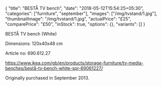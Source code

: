 {
    "title": "BESTÅ TV bench",
    "date": "2018-05-12T15:54:25+05:30",
    "categories": ["furniture", "september"],
    "images": ["/img/tvstand/1.jpg"],
    "thumbnailImage": "/img/tvstand/1.jpg",
    "actualPrice": "£25",
    "comparePrice": "£50",
    "inStock": true,
    "options": {},
    "variants": []
}

BESTÅ TV bench (White)

Dimensions: 120x40x48 cm

Article no: 690.612.27

https://www.ikea.com/gb/en/products/storage-furniture/tv-media-benches/bestå-tv-bench-white-spr-69061227/

Originally purchased in September 2013.